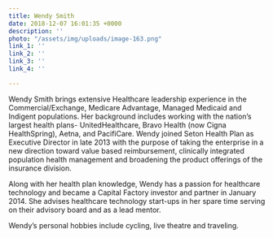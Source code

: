 ```yaml
---
title: Wendy Smith
date: 2018-12-07 16:01:35 +0000
description: ''
photo: "/assets/img/uploads/image-163.png"
link_1: ''
link_2: ''
link_3: ''
link_4: ''

---
```

Wendy Smith brings extensive Healthcare leadership experience in the Commercial/Exchange, Medicare Advantage, Managed Medicaid and Indigent populations. Her background includes working with the nation’s largest health plans- UnitedHealthcare, Bravo Health (now Cigna HealthSpring), Aetna, and PacifiCare. Wendy joined Seton Health Plan as Executive Director in late 2013 with the purpose of taking the enterprise in a new direction toward value based reimbursement, clinically integrated population health management and broadening the product offerings of the insurance division.

Along with her health plan knowledge, Wendy has a passion for healthcare technology and became a Capital Factory investor and partner in January 2014. She advises healthcare technology start-ups in her spare time serving on their advisory board and as a lead mentor.

Wendy’s personal hobbies include cycling, live theatre and traveling.